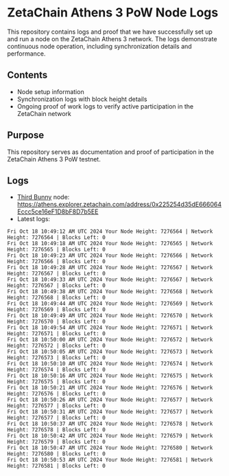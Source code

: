 # ZetaChain Athens 3 PoW Node Logs
This repository contains logs and proof that we have successfully set up and run a node on the ZetaChain Athens 3 network. The logs demonstrate continuous node operation, including synchronization details and performance.

## Contents
- Node setup information
- Synchronization logs with block height details
- Ongoing proof of work logs to verify active participation in the ZetaChain network

## Purpose
This repository serves as documentation and proof of participation in the ZetaChain Athens 3 PoW testnet.

## Logs

- [Third Bunny](https://thirdbunny.xyz/) node: https://athens.explorer.zetachain.com/address/0x225254d35dE666064Eccc5ce16eF1D8bF8D7b5EE
- Latest logs:
```
Fri Oct 18 10:49:12 AM UTC 2024 Your Node Height: 7276564 | Network Height: 7276564 | Blocks Left: 0
Fri Oct 18 10:49:18 AM UTC 2024 Your Node Height: 7276565 | Network Height: 7276565 | Blocks Left: 0
Fri Oct 18 10:49:23 AM UTC 2024 Your Node Height: 7276566 | Network Height: 7276566 | Blocks Left: 0
Fri Oct 18 10:49:28 AM UTC 2024 Your Node Height: 7276567 | Network Height: 7276567 | Blocks Left: 0
Fri Oct 18 10:49:33 AM UTC 2024 Your Node Height: 7276567 | Network Height: 7276567 | Blocks Left: 0
Fri Oct 18 10:49:38 AM UTC 2024 Your Node Height: 7276568 | Network Height: 7276568 | Blocks Left: 0
Fri Oct 18 10:49:44 AM UTC 2024 Your Node Height: 7276569 | Network Height: 7276569 | Blocks Left: 0
Fri Oct 18 10:49:49 AM UTC 2024 Your Node Height: 7276570 | Network Height: 7276570 | Blocks Left: 0
Fri Oct 18 10:49:54 AM UTC 2024 Your Node Height: 7276571 | Network Height: 7276571 | Blocks Left: 0
Fri Oct 18 10:50:00 AM UTC 2024 Your Node Height: 7276572 | Network Height: 7276572 | Blocks Left: 0
Fri Oct 18 10:50:05 AM UTC 2024 Your Node Height: 7276573 | Network Height: 7276573 | Blocks Left: 0
Fri Oct 18 10:50:10 AM UTC 2024 Your Node Height: 7276574 | Network Height: 7276574 | Blocks Left: 0
Fri Oct 18 10:50:16 AM UTC 2024 Your Node Height: 7276575 | Network Height: 7276575 | Blocks Left: 0
Fri Oct 18 10:50:21 AM UTC 2024 Your Node Height: 7276576 | Network Height: 7276576 | Blocks Left: 0
Fri Oct 18 10:50:26 AM UTC 2024 Your Node Height: 7276577 | Network Height: 7276577 | Blocks Left: 0
Fri Oct 18 10:50:31 AM UTC 2024 Your Node Height: 7276577 | Network Height: 7276577 | Blocks Left: 0
Fri Oct 18 10:50:37 AM UTC 2024 Your Node Height: 7276578 | Network Height: 7276578 | Blocks Left: 0
Fri Oct 18 10:50:42 AM UTC 2024 Your Node Height: 7276579 | Network Height: 7276579 | Blocks Left: 0
Fri Oct 18 10:50:47 AM UTC 2024 Your Node Height: 7276580 | Network Height: 7276580 | Blocks Left: 0
Fri Oct 18 10:50:53 AM UTC 2024 Your Node Height: 7276581 | Network Height: 7276581 | Blocks Left: 0
```
